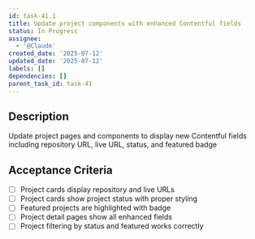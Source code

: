 ```yaml
---
id: task-41.1
title: Update project components with enhanced Contentful fields
status: In Progress
assignee:
  - '@Claude'
created_date: '2025-07-12'
updated_date: '2025-07-12'
labels: []
dependencies: []
parent_task_id: task-41
---
```


## Description

Update project pages and components to display new Contentful fields including repository URL, live URL, status, and featured badge

## Acceptance Criteria

- [ ] Project cards display repository and live URLs
- [ ] Project cards show project status with proper styling
- [ ] Featured projects are highlighted with badge
- [ ] Project detail pages show all enhanced fields
- [ ] Project filtering by status and featured works correctly

